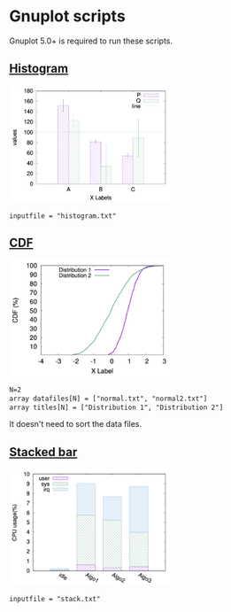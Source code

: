 # Gnuplot scripts

Gnuplot 5.0+ is required to run these scripts.

## [Histogram](histogram.gp)

<img src="histogram.png" width="300" />

```
inputfile = "histogram.txt"
```

## [CDF](cdf.gp)

<img src="cdf.png" width="300" />

```
N=2
array datafiles[N] = ["normal.txt", "normal2.txt"]
array titles[N] = ["Distribution 1", "Distribution 2"]
```

It doesn't need to sort the data files.

## [Stacked bar](stack.gp)

<img src="stack.png" width="300" />

```
inputfile = "stack.txt"
```

